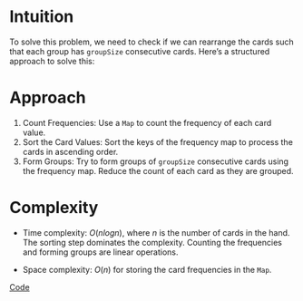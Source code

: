 # Intuition
To solve this problem, we need to check if we can rearrange the cards such that each group has `groupSize` consecutive cards. Here’s a structured approach to solve this:

# Approach
1. Count Frequencies: Use a `Map` to count the frequency of each card value.
2. Sort the Card Values: Sort the keys of the frequency map to process the cards in ascending order.
3. Form Groups: Try to form groups of `groupSize` consecutive cards using the frequency map. Reduce the count of each card as they are grouped.

# Complexity
- Time complexity:
$O(nlogn)$, where $n$ is the number of cards in the hand. The sorting step dominates the complexity. Counting the frequencies and forming groups are linear operations.

- Space complexity:
$O(n)$ for storing the card frequencies in the `Map`.

[Code](./846-Hand-of-Straights.ts)